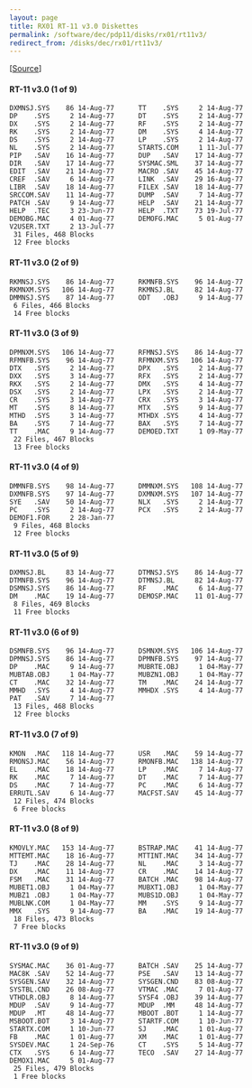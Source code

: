 ```yaml
---
layout: page
title: RX01 RT-11 v3.0 Diskettes
permalink: /software/dec/pdp11/disks/rx01/rt11v3/
redirect_from: /disks/dec/rx01/rt11v3/
---
```


[[Source](http://www.headcrashers.org/comp/rx01/)]

#### RT-11 v3.0 (1 of 9)

	DXMNSJ.SYS    86 14-Aug-77      TT    .SYS     2 14-Aug-77
	DP    .SYS     2 14-Aug-77      DT    .SYS     2 14-Aug-77
	DX    .SYS     2 14-Aug-77      RF    .SYS     2 14-Aug-77
	RK    .SYS     2 14-Aug-77      DM    .SYS     4 14-Aug-77
	DS    .SYS     2 14-Aug-77      LP    .SYS     2 14-Aug-77
	NL    .SYS     2 14-Aug-77      STARTS.COM     1 11-Jul-77
	PIP   .SAV    16 14-Aug-77      DUP   .SAV    17 14-Aug-77
	DIR   .SAV    17 14-Aug-77      SYSMAC.SML    37 14-Aug-77
	EDIT  .SAV    21 14-Aug-77      MACRO .SAV    45 14-Aug-77
	CREF  .SAV     6 14-Aug-77      LINK  .SAV    29 16-Aug-77
	LIBR  .SAV    18 14-Aug-77      FILEX .SAV    18 14-Aug-77
	SRCCOM.SAV    11 14-Aug-77      DUMP  .SAV     7 14-Aug-77
	PATCH .SAV     9 14-Aug-77      HELP  .SAV    21 14-Aug-77
	HELP  .TEC     3 23-Jun-77      HELP  .TXT    73 19-Jul-77
	DEMOBG.MAC     4 01-Aug-77      DEMOFG.MAC     5 01-Aug-77
	V2USER.TXT     2 13-Jul-77      
	 31 Files, 468 Blocks
	 12 Free blocks

#### RT-11 v3.0 (2 of 9)

	RKMNSJ.SYS    86 14-Aug-77      RKMNFB.SYS    96 14-Aug-77
	RKMNXM.SYS   106 14-Aug-77      RKMNSJ.BL     82 14-Aug-77
	DMMNSJ.SYS    87 14-Aug-77      ODT   .OBJ     9 14-Aug-77
	 6 Files, 466 Blocks
	 14 Free blocks

#### RT-11 v3.0 (3 of 9)

	DPMNXM.SYS   106 14-Aug-77      RFMNSJ.SYS    86 14-Aug-77
	RFMNFB.SYS    96 14-Aug-77      RFMNXM.SYS   106 14-Aug-77
	DTX   .SYS     2 14-Aug-77      DPX   .SYS     2 14-Aug-77
	DXX   .SYS     3 14-Aug-77      RFX   .SYS     2 14-Aug-77
	RKX   .SYS     2 14-Aug-77      DMX   .SYS     4 14-Aug-77
	DSX   .SYS     2 14-Aug-77      LPX   .SYS     2 14-Aug-77
	CR    .SYS     3 14-Aug-77      CRX   .SYS     3 14-Aug-77
	MT    .SYS     8 14-Aug-77      MTX   .SYS     9 14-Aug-77
	MTHD  .SYS     3 14-Aug-77      MTHDX .SYS     4 14-Aug-77
	BA    .SYS     7 14-Aug-77      BAX   .SYS     7 14-Aug-77
	TT    .MAC     9 14-Aug-77      DEMOED.TXT     1 09-May-77
	 22 Files, 467 Blocks
	 13 Free blocks

#### RT-11 v3.0 (4 of 9)

	DMMNFB.SYS    98 14-Aug-77      DMMNXM.SYS   108 14-Aug-77
	DXMNFB.SYS    97 14-Aug-77      DXMNXM.SYS   107 14-Aug-77
	SYE   .SAV    50 14-Aug-77      NLX   .SYS     2 14-Aug-77
	PC    .SYS     2 14-Aug-77      PCX   .SYS     2 14-Aug-77
	DEMOF1.FOR     2 28-Jan-77      
	 9 Files, 468 Blocks
	 12 Free blocks

#### RT-11 v3.0 (5 of 9)

	DXMNSJ.BL     83 14-Aug-77      DTMNSJ.SYS    86 14-Aug-77
	DTMNFB.SYS    96 14-Aug-77      DTMNSJ.BL     82 14-Aug-77
	DSMNSJ.SYS    86 14-Aug-77      RF    .MAC     6 14-Aug-77
	DM    .MAC    19 14-Aug-77      DEMOSP.MAC    11 01-Aug-77
	 8 Files, 469 Blocks
	 11 Free blocks

#### RT-11 v3.0 (6 of 9)

	DSMNFB.SYS    96 14-Aug-77      DSMNXM.SYS   106 14-Aug-77
	DPMNSJ.SYS    86 14-Aug-77      DPMNFB.SYS    97 14-Aug-77
	DP    .MAC     9 14-Aug-77      MUBRTE.OBJ     1 04-May-77
	MUBTAB.OBJ     1 04-May-77      MUBZN1.OBJ     1 04-May-77
	CT    .MAC    32 14-Aug-77      TM    .MAC    24 14-Aug-77
	MMHD  .SYS     4 14-Aug-77      MMHDX .SYS     4 14-Aug-77
	PAT   .SAV     7 14-Aug-77      
	 13 Files, 468 Blocks
	 12 Free blocks

#### RT-11 v3.0 (7 of 9)

	KMON  .MAC   118 14-Aug-77      USR   .MAC    59 14-Aug-77
	RMONSJ.MAC    56 14-Aug-77      RMONFB.MAC   138 14-Aug-77
	EL    .MAC    18 14-Aug-77      LP    .MAC     7 14-Aug-77
	RK    .MAC     7 14-Aug-77      DT    .MAC     7 14-Aug-77
	DS    .MAC     7 14-Aug-77      PC    .MAC     6 14-Aug-77
	ERRUTL.SAV     6 14-Aug-77      MACFST.SAV    45 14-Aug-77
	 12 Files, 474 Blocks
	 6 Free blocks

#### RT-11 v3.0 (8 of 9)

	KMOVLY.MAC   153 14-Aug-77      BSTRAP.MAC    41 14-Aug-77
	MTTEMT.MAC    18 16-Aug-77      MTTINT.MAC    34 14-Aug-77
	TJ    .MAC    28 14-Aug-77      NL    .MAC     3 14-Aug-77
	DX    .MAC    11 14-Aug-77      CR    .MAC    14 14-Aug-77
	FSM   .MAC    31 14-Aug-77      BATCH .MAC    98 14-Aug-77
	MUBET1.OBJ     1 04-May-77      MUBXT1.OBJ     1 04-May-77
	MUBZ1 .OBJ     1 04-May-77      MUBS1D.OBJ     1 04-May-77
	MUBLNK.COM     1 04-May-77      MM    .SYS     9 14-Aug-77
	MMX   .SYS     9 14-Aug-77      BA    .MAC    19 14-Aug-77
	 18 Files, 473 Blocks
	 7 Free blocks

#### RT-11 v3.0 (9 of 9)

	SYSMAC.MAC    36 01-Aug-77      BATCH .SAV    25 14-Aug-77
	MAC8K .SAV    52 14-Aug-77      PSE   .SAV    13 14-Aug-77
	SYSGEN.SAV    32 14-Aug-77      SYSGEN.CND    83 08-Aug-77
	SYSTBL.CND    26 08-Aug-77      VTMAC .MAC     7 01-Aug-77
	VTHDLR.OBJ     8 14-Aug-77      SYSF4 .OBJ    39 14-Aug-77
	MDUP  .SAV     9 14-Aug-77      MDUP  .MM     48 14-Aug-77
	MDUP  .MT     48 14-Aug-77      MBOOT .BOT     1 14-Aug-77
	MSBOOT.BOT     3 14-Aug-77      STARTF.COM     1 10-Jun-77
	STARTX.COM     1 10-Jun-77      SJ    .MAC     1 01-Aug-77
	FB    .MAC     1 01-Aug-77      XM    .MAC     1 01-Aug-77
	SYSDEV.MAC     1 24-Sep-76      CT    .SYS     5 14-Aug-77
	CTX   .SYS     6 14-Aug-77      TECO  .SAV    27 14-Aug-77
	DEMOX1.MAC     5 01-Aug-77      
	 25 Files, 479 Blocks
	 1 Free blocks
